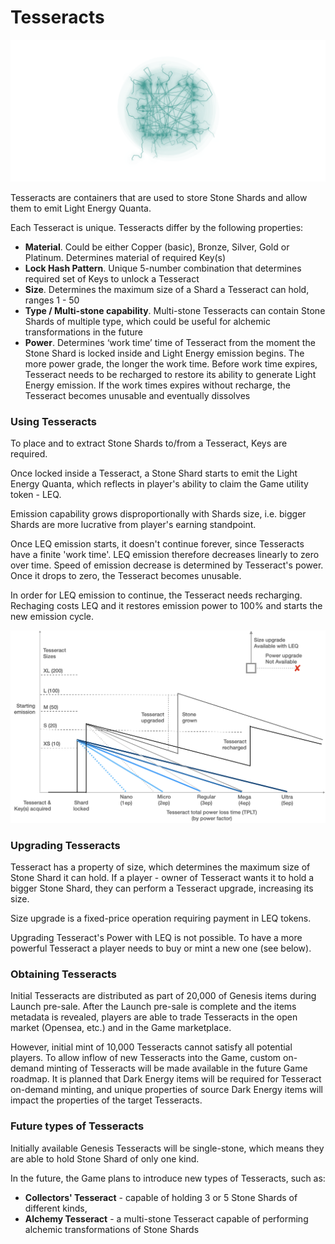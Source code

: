 # Tesseracts

![A Tesseract](<../../.gitbook/assets/image (5).png>)

Tesseracts are containers that are used to store Stone Shards and allow them to emit Light Energy Quanta.&#x20;

Each Tesseract is unique. Tesseracts differ by the following properties:&#x20;

* **Material**. Could be either Copper (basic), Bronze, Silver, Gold or Platinum. Determines material of required Key(s)&#x20;
* **Lock Hash Pattern**. Unique 5-number combination that determines required set of Keys to unlock a Tesseract&#x20;
* **Size**. Determines the maximum size of a Shard a Tesseract can hold, ranges 1 - 50&#x20;
* **Type / Multi-stone capability**. Multi-stone Tesseracts can contain Stone Shards of multiple type, which could be useful for alchemic transformations in the future&#x20;
* **Power**. Determines ‘work time’ time of Tesseract from the moment the Stone Shard is locked inside and Light Energy emission begins. The more power grade, the longer the work time. Before work time expires, Tesseract needs to be recharged to restore its ability to generate Light Energy emission. If the work times expires without recharge, the Tesseract becomes unusable and eventually dissolves&#x20;

### Using Tesseracts

To place and to extract Stone Shards to/from a Tesseract, Keys are required.

Once locked inside a Tesseract, a Stone Shard starts to emit the Light Energy Quanta, which reflects in player's ability to claim the Game utility token - LEQ.&#x20;

Emission capability grows disproportionally with Shards size, i.e. bigger Shards are more lucrative from player's earning standpoint.

Once LEQ emission starts, it doesn't continue forever, since Tesseracts have a finite 'work time'. LEQ emission therefore decreases linearly to zero over time. Speed of emission decrease is determined by Tesseract's power. Once it drops to zero, the Tesseract becomes unusable.&#x20;

In order for LEQ emission to continue, the Tesseract needs recharging. Rechaging costs LEQ and it restores emission power to 100% and starts the new emission cycle.

![LEQ emissions depending on Tesseract properties](<../../.gitbook/assets/image (3) (1) (1).png>)

### Upgrading Tesseracts

Tesseract has a property of size, which determines the maximum size of Stone Shard it can hold. If a player - owner of Tesseract wants it to hold a bigger Stone Shard, they can perform a Tesseract upgrade, increasing its size.&#x20;

Size upgrade is a fixed-price operation requiring payment in LEQ tokens.

Upgrading Tesseract's Power with LEQ is not possible. To have a more powerful Tesseract a player needs to buy or mint a new one (see below).

### Obtaining Tesseracts

Initial Tesseracts are distributed as part of 20,000 of Genesis items during Launch pre-sale. After the Launch pre-sale is complete and the items metadata is revealed, players are able to trade Tesseracts in the open market (Opensea, etc.) and in the Game marketplace.&#x20;

However, initial mint of 10,000 Tesseracts cannot satisfy all potential players. To allow inflow of new Tesseracts into the Game, custom on-demand minting of Tesseracts will be made available in the future Game roadmap. It is planned that Dark Energy items will be required for Tesseract on-demand minting, and unique properties of source Dark Energy items will impact the properties of the target Tesseracts.

### Future types of Tesseracts

Initially available Genesis Tesseracts will be single-stone, which means they are able to hold Stone Shard of only one kind.

In the future, the Game plans to introduce new types of Tesseracts, such as:

* **Collectors' Tesseract** - capable of holding 3 or 5 Stone Shards of different kinds,
* **Alchemy Tesseract** - a multi-stone Tesseract capable of performing alchemic transformations of Stone Shards
